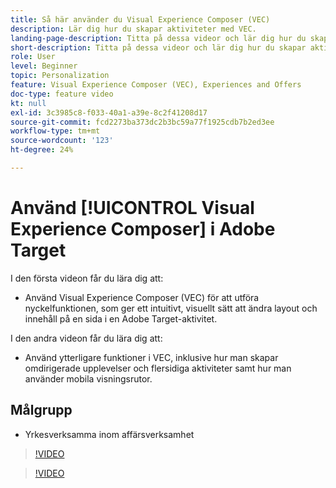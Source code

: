 ```yaml
---
title: Så här använder du Visual Experience Composer (VEC)
description: Lär dig hur du skapar aktiviteter med VEC.
landing-page-description: Titta på dessa videor och lär dig hur du skapar aktiviteter med Visual Experience Composer (VEC).
short-description: Titta på dessa videor och lär dig hur du skapar aktiviteter med Visual Experience Composer (VEC).
role: User
level: Beginner
topic: Personalization
feature: Visual Experience Composer (VEC), Experiences and Offers
doc-type: feature video
kt: null
exl-id: 3c3985c8-f033-40a1-a39e-8c2f41208d17
source-git-commit: fcd2273ba373dc2b3bc59a77f1925cdb7b2ed3ee
workflow-type: tm+mt
source-wordcount: '123'
ht-degree: 24%

---
```


# Använd [!UICONTROL Visual Experience Composer] i Adobe Target

I den första videon får du lära dig att:

* Använd Visual Experience Composer (VEC) för att utföra nyckelfunktionen, som ger ett intuitivt, visuellt sätt att ändra layout och innehåll på en sida i en Adobe Target-aktivitet.

I den andra videon får du lära dig att:

* Använd ytterligare funktioner i VEC, inklusive hur man skapar omdirigerade upplevelser och flersidiga aktiviteter samt hur man använder mobila visningsrutor.

## Målgrupp

* Yrkesverksamma inom affärsverksamhet

>[!VIDEO](https://video.tv.adobe.com/v/17399/?quality=12)

>[!VIDEO](https://video.tv.adobe.com/v/17401/?quality=12)
